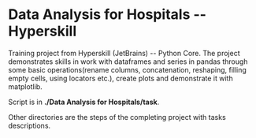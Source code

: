 # Data Analysis for Hospitals -- Hyperskill
Training project from Hyperskill (JetBrains) -- Python Core. The project demonstrates skills in work with dataframes and series in pandas through some basic operations(rename columns, concatenation, reshaping, filling empty cells, using locators etc.), create plots and demonstrate it with matplotlib. 

Script is in **./Data Analysis for Hospitals/task**.

Other directories are the steps of the completing project with tasks descriptions.
